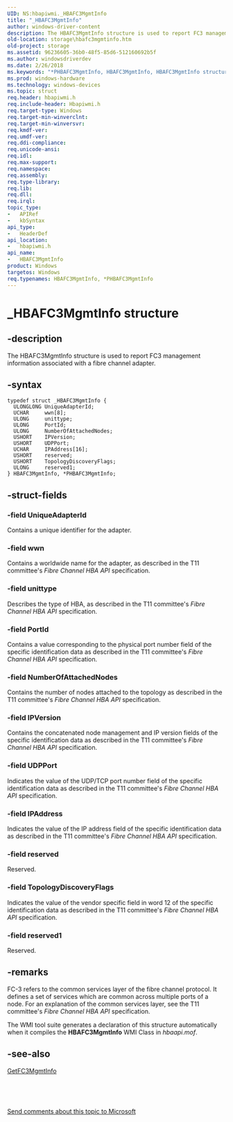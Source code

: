 ```yaml
---
UID: NS:hbapiwmi._HBAFC3MgmtInfo
title: "_HBAFC3MgmtInfo"
author: windows-driver-content
description: The HBAFC3MgmtInfo structure is used to report FC3 management information associated with a fibre channel adapter.
old-location: storage\hbafc3mgmtinfo.htm
old-project: storage
ms.assetid: 96236605-36b0-48f5-85d6-512160692b5f
ms.author: windowsdriverdev
ms.date: 2/26/2018
ms.keywords: "*PHBAFC3MgmtInfo, HBAFC3MgmtInfo, HBAFC3MgmtInfo structure [Storage Devices], PHBAFC3MgmtInfo, PHBAFC3MgmtInfo structure pointer [Storage Devices], _HBAFC3MgmtInfo, hbapiwmi/HBAFC3MgmtInfo, hbapiwmi/PHBAFC3MgmtInfo, storage.hbafc3mgmtinfo, structs-Fibre_b128f553-eb08-4077-9dcb-7a7238ec220f.xml"
ms.prod: windows-hardware
ms.technology: windows-devices
ms.topic: struct
req.header: hbapiwmi.h
req.include-header: Hbapiwmi.h
req.target-type: Windows
req.target-min-winverclnt: 
req.target-min-winversvr: 
req.kmdf-ver: 
req.umdf-ver: 
req.ddi-compliance: 
req.unicode-ansi: 
req.idl: 
req.max-support: 
req.namespace: 
req.assembly: 
req.type-library: 
req.lib: 
req.dll: 
req.irql: 
topic_type:
-	APIRef
-	kbSyntax
api_type:
-	HeaderDef
api_location:
-	hbapiwmi.h
api_name:
-	HBAFC3MgmtInfo
product: Windows
targetos: Windows
req.typenames: HBAFC3MgmtInfo, *PHBAFC3MgmtInfo
---
```


# _HBAFC3MgmtInfo structure


## -description


The HBAFC3MgmtInfo structure is used to report FC3 management information associated with a fibre channel adapter. 


## -syntax


````
typedef struct _HBAFC3MgmtInfo {
  ULONGLONG UniqueAdapterId;
  UCHAR     wwn[8];
  ULONG     unittype;
  ULONG     PortId;
  ULONG     NumberOfAttachedNodes;
  USHORT    IPVersion;
  USHORT    UDPPort;
  UCHAR     IPAddress[16];
  USHORT    reserved;
  USHORT    TopologyDiscoveryFlags;
  ULONG     reserved1;
} HBAFC3MgmtInfo, *PHBAFC3MgmtInfo;
````


## -struct-fields




### -field UniqueAdapterId

Contains a unique identifier for the adapter. 


### -field wwn

Contains a worldwide name for the adapter, as described in the T11 committee's <i>Fibre Channel HBA API </i>specification. 


### -field unittype

Describes the type of HBA, as described in the T11 committee's <i>Fibre Channel HBA API </i>specification.


### -field PortId

Contains a value corresponding to the physical port number field of the specific identification data as described in the T11 committee's <i>Fibre Channel HBA API </i>specification.


### -field NumberOfAttachedNodes

Contains the number of nodes attached to the topology as described in the T11 committee's <i>Fibre Channel HBA API </i>specification.


### -field IPVersion

Contains the concatenated node management and IP version fields of the specific identification data as described in the T11 committee's <i>Fibre Channel HBA API </i>specification.


### -field UDPPort

Indicates the value of the UDP/TCP port number field of the specific identification data as described in the T11 committee's <i>Fibre Channel HBA API </i>specification.


### -field IPAddress

Indicates the value of the IP address field of the specific identification data as described in the T11 committee's <i>Fibre Channel HBA API </i>specification.


### -field reserved

Reserved.


### -field TopologyDiscoveryFlags

Indicates the value of the vendor specific field in word 12 of the specific identification data as described in the T11 committee's <i>Fibre Channel HBA API </i>specification.


### -field reserved1

Reserved.


## -remarks



FC-3 refers to the common services layer of the fibre channel protocol. It defines a set of services which are common across multiple ports of a node. For an explanation of the common services layer, see the T11 committee's <i>Fibre Channel HBA API</i> specification.

The WMI tool suite generates a declaration of this structure automatically when it compiles the <b>HBAFC3MgmtInfo</b> WMI Class in <i>hbaapi.mof</i>. 




## -see-also

<a href="https://msdn.microsoft.com/library/windows/hardware/ff553939">GetFC3MgmtInfo</a>



 

 

<a href="mailto:wsddocfb@microsoft.com?subject=Documentation%20feedback [storage\storage]:%20HBAFC3MgmtInfo structure%20 RELEASE:%20(2/26/2018)&amp;body=%0A%0APRIVACY STATEMENT%0A%0AWe use your feedback to improve the documentation. We don't use your email address for any other purpose, and we'll remove your email address from our system after the issue that you're reporting is fixed. While we're working to fix this issue, we might send you an email message to ask for more info. Later, we might also send you an email message to let you know that we've addressed your feedback.%0A%0AFor more info about Microsoft's privacy policy, see http://privacy.microsoft.com/en-us/default.aspx." title="Send comments about this topic to Microsoft">Send comments about this topic to Microsoft</a>

